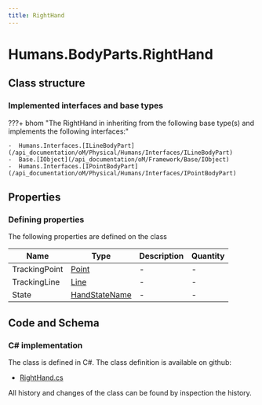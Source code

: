 ```yaml
---
title: RightHand
---
```


# Humans.BodyParts.RightHand



## Class structure

### Implemented interfaces and base types

???+ bhom "The RightHand in inheriting from the following base type(s) and implements the following interfaces:"

    -  Humans.Interfaces.[ILineBodyPart](/api_documentation/oM/Physical/Humans/Interfaces/ILineBodyPart)
    -  Base.[IObject](/api_documentation/oM/Framework/Base/IObject)
    -  Humans.Interfaces.[IPointBodyPart](/api_documentation/oM/Physical/Humans/Interfaces/IPointBodyPart)


## Properties



### Defining properties

The following properties are defined on the class

| Name             | Type             | Description      | Quantity         |
|------------------|------------------|------------------|------------------|
| TrackingPoint | [Point](/api_documentation/oM/Dimensional/Geometry/Point) | - | - |
| TrackingLine | [Line](/api_documentation/oM/Dimensional/Geometry/Line) | - | - |
| State | [HandStateName](/api_documentation/oM/Physical/Humans/HandStateName) | - | - |


## Code and Schema

### C# implementation

The class is defined in C#. The class definition is available on github:

- [RightHand.cs](https://github.com/BHoM/BHoM/blob/develop/Humans_oM/BodyParts\RightHand.cs)

All history and changes of the class can be found by inspection the history.
